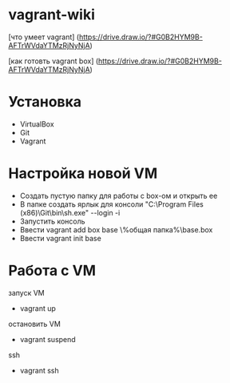 # vagrant-wiki

[что умеет vagrant] (https://drive.draw.io/?#G0B2HYM9B-AFTrWVdaYTMzRjNyNjA)

[как готовть vagrant box] (https://drive.draw.io/?#G0B2HYM9B-AFTrWVdaYTMzRjNyNjA)


# Установка
- VirtualBox
- Git
- Vagrant

# Настройка новой VM
- Создать пустую папку для работы с box-ом и открыть ее 
- В папке создать ярлык для консоли "C:\Program Files (x86)\Git\bin\sh.exe" --login -i
- Запустить консоль
- Ввести vagrant add box base \\%общая папка%\base.box
- Ввести vagrant init base

# Работа с VM
запуск VM
- vagrant up

остановить VM
- vagrant suspend

ssh
 - vagrant ssh


